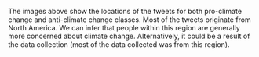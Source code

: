 The images above show the locations of the tweets for both pro-climate change and anti-climate change classes. Most of the tweets originate from North America. We can infer that people within this region are generally more concerned about climate change. Alternatively, it could be a result of the data collection (most of the data collected was from this region).